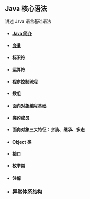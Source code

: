 ## Java 核心语法

讲述 Java 语言基础语法

- #### [Java 简介](https://github.com/aBadString/aBadString.github.io/blob/master/Java/Java01-Introduction.md)

- #### [变量](https://github.com/aBadString/aBadString.github.io/blob/master/Java/Java02-Variable.md)

- #### 标识符

- #### 运算符

- #### 程序控制流程

- #### 数组

- #### 面向对象编程基础

- #### 类的成员

- #### 面向对象三大特征：封装、继承、多态

- #### Object 类

- #### 接口

- #### 枚举类

- #### 注解

- ### 异常体系结构
